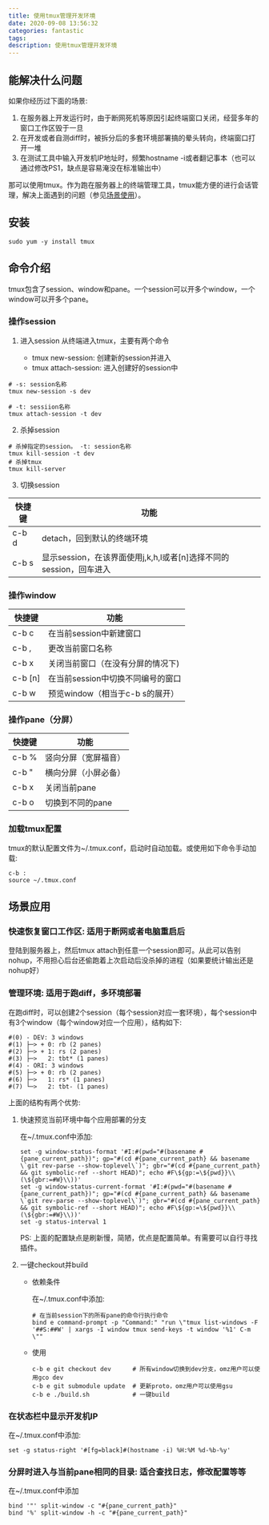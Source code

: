 ```yaml
---
title: 使用tmux管理开发环境
date: 2020-09-08 13:56:32
categories: fantastic
tags:
description: 使用tmux管理开发环境
---
```


## 能解决什么问题

如果你经历过下面的场景:

1.  在服务器上开发运行时，由于断网死机等原因引起终端窗口关闭，经营多年的窗口工作区毁于一旦
2.  在开发或者自测diff时，被拆分后的多套环境部署搞的晕头转向，终端窗口打开一堆
3.  在测试工具中输入开发机IP地址时，频繁hostname -i或者翻记事本（也可以通过修改PS1，缺点是容易淹没在标准输出中）

那可以使用tmux。作为跑在服务器上的终端管理工具，tmux能方便的进行会话管理，解决上面遇到的问题（参见[场景使用](#场景应用)）。


## 安装

```shell
sudo yum -y install tmux
```

## 命令介绍 

tmux包含了session、window和pane。一个session可以开多个window，一个window可以开多个pane。

### 操作session

1.  进入session
从终端进入tmux，主要有两个命令

    * tmux new-session: 创建新的session并进入
    * tmux attach-session: 进入创建好的session中

```shell
# -s: session名称
tmux new-session -s dev

# -t: sessiion名称
tmux attach-session -t dev
```

2.  杀掉session

```shell
# 杀掉指定的session。 -t: session名称
tmux kill-session -t dev
# 杀掉tmux
tmux kill-server
```

3.  切换session

快捷键|功能
-|-
c-b d|detach，回到默认的终端环境
c-b s|显示session，在该界面使用j,k,h,l或者[n]选择不同的session，回车进入

### 操作window

快捷键|功能
-|-
c-b c|在当前session中新建窗口
c-b ,|更改当前窗口名称
c-b x|关闭当前窗口（在没有分屏的情况下)
c-b [n]|在当前session中切换不同编号的窗口
c-b w|预览window（相当于c-b s的展开）

### 操作pane（分屏）

快捷键|功能
-|-
c-b %|竖向分屏（宽屏福音）
c-b "|横向分屏（小屏必备）
c-b x|关闭当前pane
c-b o|切换到不同的pane

### 加载tmux配置

tmux的默认配置文件为~/.tmux.conf，启动时自动加载。或使用如下命令手动加载:

```
c-b :
source ~/.tmux.conf
```

## 场景应用

### 快速恢复窗口工作区: 适用于断网或者电脑重启后

登陆到服务器上，然后tmux attach到任意一个session即可。从此可以告别nohup，不用担心后台还偷跑着上次启动后没杀掉的进程（如果要统计输出还是nohup好）

### 管理环境: 适用于跑diff，多环境部署

在跑diff时，可以创建2个session（每个session对应一套环境），每个session中有3个window（每个window对应一个应用），结构如下:

```
#(0) - DEV: 3 windows
#(1) ├─> + 0: rb (2 panes)
#(2) ├─> + 1: rs (2 panes)
#(3) ├─>   2: tbt* (1 panes)
#(4) - ORI: 3 windows
#(5) ├─> + 0: rb (2 panes)
#(6) ├─>   1: rs* (1 panes)
#(7) └─>   2: tbt- (1 panes)
```

上面的结构有两个优势:

1.  快速预览当前环境中每个应用部署的分支

      在~/.tmux.conf中添加:

      ```
	  set -g window-status-format '#I:#(pwd="#(basename #{pane_current_path})"; gp="#(cd #{pane_current_path} && basename \`git rev-parse --show-toplevel\`)"; gbr="#(cd #{pane_current_path} && git symbolic-ref --short HEAD)"; echo #F\${gp:=\${pwd}}\\(\${gbr:=#W}\\))'
	  set -g window-status-current-format '#I:#(pwd="#(basename #{pane_current_path})"; gp="#(cd #{pane_current_path} && basename \`git rev-parse --show-toplevel\`)"; gbr="#(cd #{pane_current_path} && git symbolic-ref --short HEAD)"; echo #F\${gp:=\${pwd}}\\(\${gbr:=#W}\\))'
	set -g status-interval 1
      ```

      PS: 上面的配置缺点是刷新慢，简陋，优点是配置简单。有需要可以自行寻找插件。


2.  一键checkout并build

    * 依赖条件

      在~/.tmux.conf中添加:

      ```
      # 在当前session下的所有pane的命令行执行命令
      bind e command-prompt -p "Command:" "run \"tmux list-windows -F '##S:##W' | xargs -I window tmux send-keys -t window '%1' C-m \""
      ```

    * 使用

      ```
      c-b e git checkout dev      # 所有window切换到dev分支，omz用户可以使用gco dev
      c-b e git submodule update  # 更新proto，omz用户可以使用gsu
      c-b e ./build.sh            # 一键build
      ```

### 在状态栏中显示开发机IP

在~/.tmux.conf中添加:

```
set -g status-right '#[fg=black]#(hostname -i) %H:%M %d-%b-%y'
```


### 分屏时进入与当前pane相同的目录: 适合查找日志，修改配置等等

在~/.tmux.conf中添加

```
bind '"' split-window -c "#{pane_current_path}"
bind '%' split-window -h -c "#{pane_current_path}"
```
